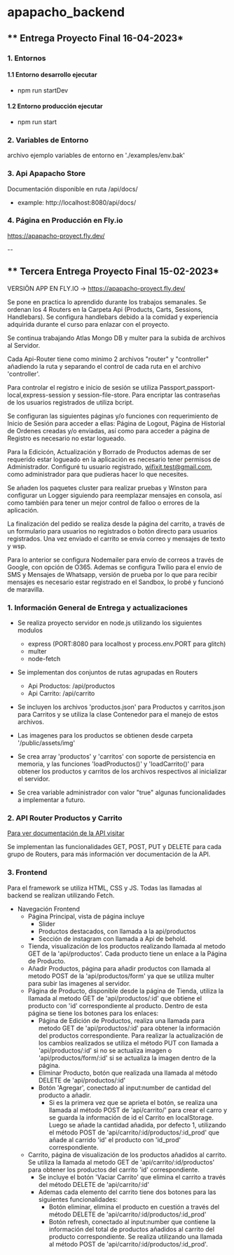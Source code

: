 ﻿# apapacho_backend
## ** Entrega Proyecto Final 16-04-2023*
### 1. Entornos 
#### 1.1 Entorno desarrollo ejecutar
- npm run startDev

#### 1.2 Entorno producción ejecutar
- npm run start

### 2. Variables de Entorno
archivo ejemplo variables de entorno en './examples/env.bak'

### 3. Api Apapacho Store
Documentación disponible en ruta /api/docs/
- example: http://localhost:8080/api/docs/

### 4. Página en Producción en Fly.io
https://apapacho-proyect.fly.dev/


--
## ** Tercera Entrega Proyecto Final 15-02-2023*
VERSIÖN APP EN FLY.IO -> https://apapacho-proyect.fly.dev/

Se pone en practica lo aprendido durante los trabajos semanales.
Se ordenan los 4 Routers en la Carpeta Api (Products, Carts, Sessions, Handlebars). Se configura handlebars debido a la comidad y experiencia adquirida durante el curso para enlazar con el proyecto. 

Se continua trabajando Atlas Mongo DB y multer para la subida de archivos al Servidor.

Cada Api-Router tiene como minimo 2 archivos "router" y "controller" añadiendo la ruta y separando el control de cada ruta en el archivo 'controller'.

Para controlar el registro e inicio de sesión se utiliza Passport,passport-local,express-session y session-file-store. Para encriptar las contraseñas de los usuarios registrados de utiliza bcript. 

Se configuran las siguientes páginas y/o funciones con requerimiento de Inicio de Sesión para acceder a ellas: Página de Logout, Página de Historial de Ordenes creadas y/o enviadas, así como para acceder a página de Registro es necesario no estar logueado.

Para la Edicicón, Actualización y Borrado de Productos ademas de ser requerido estar logueado en la aplicación es necesario tener permisos de Administrador. Configuré tu usuario registrado, wifixit.test@gmail.com, como administrador para que pudieras hacer lo que necesites.

Se añaden los paquetes cluster para realizar pruebas y Winston para configurar un Logger siguiendo para reemplazar mensajes en consola, así como también para tener un mejor control de falloo o errores de la aplicación. 

La finalización del pedido se realiza desde la página del carrito, a través de un formulario para usuarios no registrados o botón directo para usuarios registrados. Una vez enviado el carrito se envía correo y mensajes de texto y wsp.

Para lo anterior se configura Nodemailer para envío de correos a través de Google, con opción de O365. Ademas se configura Twilio para el envío de SMS y Mensajes de Whatsapp, versión de prueba por lo que para recibir mensajes es necesario estar registrado en el Sandbox, lo probé y funcionó de maravilla. 

### **1. Información General de Entrega y actualizaciones**
- Se realiza proyecto servidor en node.js utilizando los siguientes modulos
    - express (PORT:8080 para localhost y process.env.PORT para glitch) 
    - multer
    - node-fetch

- Se implementan dos conjuntos de rutas agrupadas en Routers
    - Api Productos: /api/productos
    - Api Carrito: /api/carrito
    
- Se incluyen los archivos 'productos.json' para Productos y carritos.json para Carritos y se utiliza la clase Contenedor para el manejo de estos archivos.

- Las imagenes para los productos se obtienen desde carpeta '/public/assets/img'

- Se crea array 'productos' y 'carritos' con soporte de persistencia en memoria, y las funciones 'loadProductos()' y 'loadCarrito()' para obtener los productos y carritos de los archivos respectivos al inicializar el servidor.

- Se crea variable administrador con valor "true" algunas funcionalidades a implementar a futuro.

### **2. API Router Productos y Carrito**
[Para ver documentación de la API visitar](https://documenter.getpostman.com/view/24153895/2s8YRgqZj1)

Se implementan las funcionalidades GET, POST, PUT y DELETE para cada grupo de Routers, para más información ver documentación de la API.

### **3. Frontend**

Para el framework se utiliza HTML, CSS y JS. Todas las llamadas al backend se realizan utilizando Fetch.

- Navegación Frontend
    - Página Principal, vista de página incluye
        - Slider
        - Productos destacados, con llamada a la api/productos
        - Sección de instagram con llamada a Api de behold.
    - Tienda, visualización de los productos realizando llamada al metodo GET de la 'api/productos'. Cada producto tiene un enlace a la Página de Producto.
    - Añadir Productos, página para añadir productos con llamada al metodo POST de la 'api/productos/form' ya que se utiliza multer para subir las imagenes al servidor.
    - Página de Producto, disponible desde la página de Tienda, utiliza la llamada al metodo GET de 'api/productos/:id' que obtiene el producto con 'id' correspondiente al producto. Dentro de esta página se tiene los botones para los enlaces:
        - Página de Edición de Productos, realiza una llamada para metodo GET de 'api/productos/:id' para obtener la información del productos correspondiente. Para realizar la actualización de los cambios realizados se utiliza el método PUT con llamada a 'api/productos/:id' si no se actualiza imagen o 'api/productos/form/:id' si se actualiza la imagen dentro de la página.
        - Eliminar Producto, botón que realizada una llamada al método DELETE de 'api/productos/:id'
        - Botón 'Agregar', conectado al input:number de cantidad del producto a añadir. 
            - Si es la primera vez que se aprieta el botón, se realiza una llamada al método POST de 'api/carrito/' para crear el carro y se guarda la información de id el Carrito en localStorage. Luego se añade la cantidad añadida, por defecto 1, utilizando el método POST de 'api/carrito/:id/productos/:id_prod' que añade al carrido 'id' el producto con 'id_prod' correspondiente.
    - Carrito, página de visualización de los productos añadidos al carrito. Se utiliza la llamada al metodo GET de 'api/carrito/:id/productos' para obtener los productos del carrito 'id' correspondiente. 
        - Se incluye el botón 'Vaciar Carrito' que elimina el carrito a través del método DELETE de 'api/carrito/:id' 
        - Ademas cada elemento del carrito tiene dos botones para las siguientes funcionalidades:
            - Botón eliminar, elimina el producto en cuestión a través del método DELETE de 'api/carrito/:id/productos/:id_prod'
            - Botón refresh, conectado al input:number que contiene la información del total de productos añadidos al carrito del producto correspondiente. Se realiza utilizando una llamada al método POST de 'api/carrito/:id/productos/:id_prod'.
